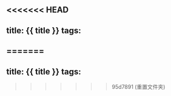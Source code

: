 <<<<<<< HEAD
---
title: {{ title }}
tags:
---
=======
---
title: {{ title }}
tags:
---
>>>>>>> 95d7891 (重置文件夹)

